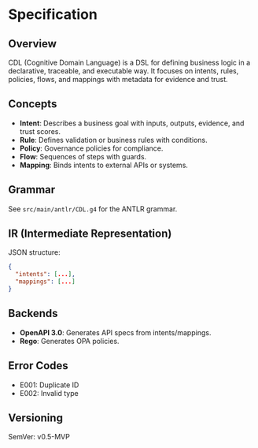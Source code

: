 # Specification

## Overview

CDL (Cognitive Domain Language) is a DSL for defining business logic in a declarative, traceable, and executable way. It focuses on intents, rules, policies, flows, and mappings with metadata for evidence and trust.

## Concepts

- **Intent**: Describes a business goal with inputs, outputs, evidence, and trust scores.
- **Rule**: Defines validation or business rules with conditions.
- **Policy**: Governance policies for compliance.
- **Flow**: Sequences of steps with guards.
- **Mapping**: Binds intents to external APIs or systems.

## Grammar

See `src/main/antlr/CDL.g4` for the ANTLR grammar.

## IR (Intermediate Representation)

JSON structure:
```json
{
  "intents": [...],
  "mappings": [...]
}
```

## Backends

- **OpenAPI 3.0**: Generates API specs from intents/mappings.
- **Rego**: Generates OPA policies.

## Error Codes

- E001: Duplicate ID
- E002: Invalid type

## Versioning

SemVer: v0.5-MVP
